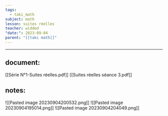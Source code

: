 ```yaml
---
tags:
  - taki_math
subject: math
lesson: suites réelles
teacher: widded
"date:": 2023-09-04
parent: "[[taki math]]"
---
```


---
## document:
[[Série N°1-Suites réelles.pdf]]
[[Suites réelles séance 3.pdf]]
## notes:
![[Pasted image 20230904200532.png]]
![[Pasted image 20230904195014.png]]
![[Pasted image 20230904204049.png]]